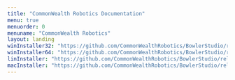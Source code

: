 ```yaml
---
title: "CommonWealth Robotics Documentation"
menu: true
menuorder: 0
menuname: "CommonWealth Robotics"
layout: landing
winInstaller32: "https://github.com/CommonWealthRobotics/BowlerStudio/releases/download/0.25.0/Windows-32-BowlerStudio-0.25.0.exe"
winInstaller64: "https://github.com/CommonWealthRobotics/BowlerStudio/releases/download/0.25.0/Windows-64-BowlerStudio-0.25.0.exe"
linInstaller: "https://github.com/CommonWealthRobotics/BowlerStudio/releases/download/0.25.0/Ubuntu-BowlerStudio-0.25.0.deb"
macInstaller: "https://github.com/CommonWealthRobotics/BowlerStudio/releases/download/0.25.0/MacOSX-BowlerStudio-0.25.0.zip"
---
```


